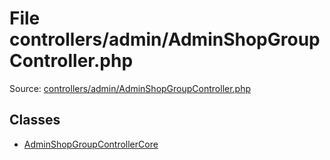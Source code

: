 File controllers/admin/AdminShopGroupController.php
=========

Source: [controllers/admin/AdminShopGroupController.php](https://github.com/PrestaShop/PrestaShop/blob/1.6.0.4/controllers/admin/AdminShopGroupController.php)


Classes
-------

* [AdminShopGroupControllerCore](class.AdminShopGroupControllerCore.md)

